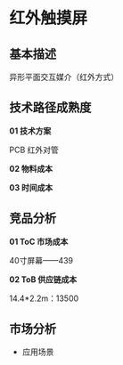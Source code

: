 # 红外触摸屏

## 基本描述

异形平面交互媒介（红外方式）



## 技术路径成熟度

**01 技术方案**

PCB 红外对管



**02 物料成本**



**03 时间成本**



## 竞品分析

**01 ToC 市场成本**

40寸屏幕——439



**02 ToB 供应链成本**

14.4*2.2m：13500



## 市场分析

- 应用场景

